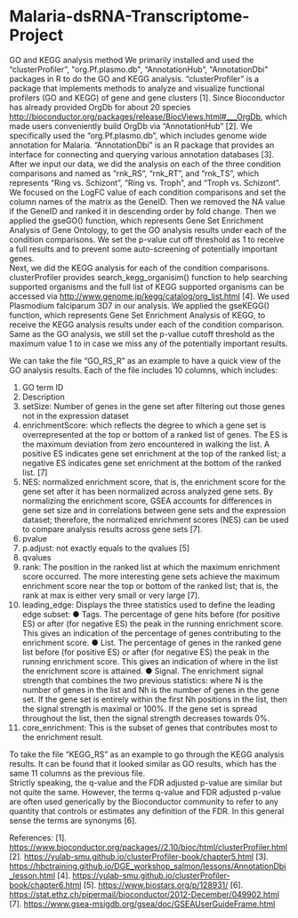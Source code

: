 # Malaria-dsRNA-Transcriptome-Project
GO and KEGG analysis method
We primarily installed and used the “clusterProfiler”, "org.Pf.plasmo.db", “AnnotationHub”, "AnnotationDbi" packages in R to do the GO and KEGG analysis. “clusterProfiler” is a package that implements methods to analyze and visualize functional profilers (GO and KEGG) of gene and gene clusters [1].  Since Bioconductor has already provided OrgDb for about 20 species http://bioconductor.org/packages/release/BiocViews.html#___OrgDb, which made users conveniently build OrgDb via “AnnotationHub” [2]. We specifically used the “org.Pf.plasmo.db”, which includes genome wide annotation for Malaria. “AnnotationDbi” is an R package that provides an interface for connecting and querying various annotation databases [3]. 
After we input our data, we did the analysis on each of the three condition comparisons and named as “rnk_RS”, “rnk_RT”, and “rnk_TS”, which represents “Ring vs. Schizont”, “Ring vs. Troph”, and “Troph vs. Schizont”. We focused on the LogFC value of each condition comparisons and set the column names of the matrix as the GeneID. Then we removed the NA value if the GeneID and ranked it in descending order by fold change. Then we applied the gseGO() function, which represents Gene Set Enrichment Analysis of Gene Ontology, to get the GO analysis results under each of the condition comparisons. We set the p-value cut off threshold as 1 to receive a full results and to prevent some auto-screening of potentially important genes.    
Next, we did the KEGG analysis for each of the condition comparisons. clusterProfiler provides search_kegg_organisim() function to help searching supported organisms and the full list of KEGG supported organisms can be accessed via  http://www.genome.jp/kegg/catalog/org_list.html [4]. We used Plasmodium falciparum 3D7 in our analysis. We applied the gseKEGG() function, which represents Gene Set Enrichment Analysis of KEGG, to receive the KEGG analysis results under each of the condition comparison. Same as the GO analysis, we still set the p-vallue cutoff threshold as the maximum value 1 to in case we miss any of the potentially important results.

We can take the file “GO_RS_R” as an example to have a quick view of the GO analysis results. Each of the file includes 10 columns, which includes:
1.	GO term ID
2.	Description
3.	setSize: Number of genes in the gene set after filtering out those genes not in the expression dataset
4.	enrichmentScore: which reflects the degree to which a gene set is overrepresented at the top or bottom of a ranked list of genes. The ES is the maximum deviation from zero encountered in walking the list. A positive ES indicates gene set enrichment at the top of the ranked list; a negative ES indicates gene set enrichment at the bottom of the ranked list. [7]
5.	NES:  normalized enrichment score, that is, the enrichment score for the gene set after it has been normalized across analyzed gene sets. By normalizing the enrichment score, GSEA accounts for differences in gene set size and in correlations between gene sets and the expression dataset; therefore, the normalized enrichment scores (NES) can be used to compare analysis results across gene sets [7]. 
6.	pvalue
7.	p.adjust: not exactly equals to the qvalues [5]
8.	qvalues
9.	rank: The position in the ranked list at which the maximum enrichment score occurred. The more interesting gene sets achieve the maximum enrichment score near the top or bottom of the ranked list; that is, the rank at max is either very small or very large [7].
10. leading_edge: Displays the three statistics used to define the leading edge subset:
●     Tags. The percentage of gene hits before (for positive ES) or after (for negative ES) the peak in the running enrichment score. This gives an    indication of the percentage of genes contributing to the enrichment score.
●     List. The percentage of genes in the ranked gene list before (for positive ES) or after (for negative ES) the peak in the running enrichment score. This gives an indication of where in the list the enrichment score is attained.
●     Signal. The enrichment signal strength that combines the two previous statistics: where N is the number of genes in the list and Nh is the number of genes in the gene set. If the gene set is entirely within the first Nh positions in the list, then the signal strength is maximal or 100%. If the gene set is spread throughout the list, then the signal strength decreases towards 0%.
11.	core_enrichment: This is the subset of genes that contributes most to the enrichment result.

To take the file “KEGG_RS” as an example to go through the KEGG analysis results. It can be found that it looked similar as GO results, which has the same 11 columns as the previous file.  
Strictly speaking, the q-value and the FDR adjusted p-value are similar but not quite the same. However, the terms q-value and FDR adjusted p-value are often used generically by the Bioconductor community to refer to any quantity that controls or estimates any definition of the FDR.  In this general sense the terms are synonyms [6].

References:
[1]. https://www.bioconductor.org/packages//2.10/bioc/html/clusterProfiler.html
[2]. https://yulab-smu.github.io/clusterProfiler-book/chapter5.html
[3]. https://hbctraining.github.io/DGE_workshop_salmon/lessons/AnnotationDbi_lesson.html
[4]. https://yulab-smu.github.io/clusterProfiler-book/chapter6.html
[5]. https://www.biostars.org/p/128931/
[6]. https://stat.ethz.ch/pipermail/bioconductor/2012-December/049902.html
[7]. https://www.gsea-msigdb.org/gsea/doc/GSEAUserGuideFrame.html


